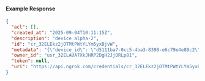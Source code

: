 <!-- Code generated for API Clients. DO NOT EDIT. -->

#### Example Response

```json
{
  "acl": [],
  "created_at": "2025-09-04T10:11:15Z",
  "description": "device alpha-2",
  "id": "cr_32ELEkz2jOTMtPWtYLYm5yxBjvW",
  "metadata": "{\"device_id\": \"d5111ba7-0cc5-4ba3-8398-e6c79e4e89c2\"}",
  "owner_id": "usr_32ELAUA7XkJHRP2DgH2JjDRLp81",
  "token": null,
  "uri": "https://api.ngrok.com/credentials/cr_32ELEkz2jOTMtPWtYLYm5yxBjvW"
}
```
